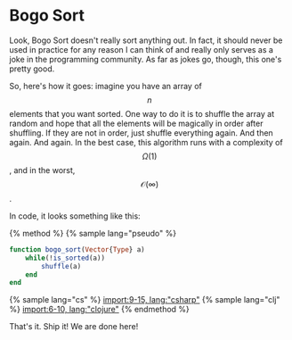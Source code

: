 <script>
MathJax.Hub.Queue(["Typeset",MathJax.Hub]);
</script>
$$ 
\newcommand{\d}{\mathrm{d}}
\newcommand{\bff}{\boldsymbol{f}}
\newcommand{\bfg}{\boldsymbol{g}}
\newcommand{\bfp}{\boldsymbol{p}}
\newcommand{\bfq}{\boldsymbol{q}}
\newcommand{\bfx}{\boldsymbol{x}}
\newcommand{\bfu}{\boldsymbol{u}}
\newcommand{\bfv}{\boldsymbol{v}}
\newcommand{\bfA}{\boldsymbol{A}}
\newcommand{\bfB}{\boldsymbol{B}}
\newcommand{\bfC}{\boldsymbol{C}}
\newcommand{\bfM}{\boldsymbol{M}}
\newcommand{\bfJ}{\boldsymbol{J}}
\newcommand{\bfR}{\boldsymbol{R}}
\newcommand{\bfT}{\boldsymbol{T}}
\newcommand{\bfomega}{\boldsymbol{\omega}}
\newcommand{\bftau}{\boldsymbol{\tau}}
$$

# Bogo Sort
Look, Bogo Sort doesn't really sort anything out. 
In fact, it should never be used in practice for any reason I can think of and really only serves as a joke in the programming community.
As far as jokes go, though, this one's pretty good.

So, here's how it goes:
imagine you have an array of $$n$$ elements that you want sorted.
One way to do it is to shuffle the array at random and hope that all the elements will be magically in order after shuffling.
If they are not in order, just shuffle everything again.
And then again. And again.
In the best case, this algorithm runs with a complexity of $$\Omega(1)$$, and in the worst, $$\mathcal{O}(\infty)$$.

In code, it looks something like this:

{% method %}
{% sample lang="pseudo" %}
```julia
function bogo_sort(Vector{Type} a)
    while(!is_sorted(a))
        shuffle(a)
    end
end
```
{% sample lang="cs" %}
[import:9-15, lang:"csharp"](code/cs/BogoSort.cs)
{% sample lang="clj" %}
[import:6-10, lang:"clojure"](code/clojure/bogo.clj)
{% endmethod %}

That's it.
Ship it!
We are done here!
